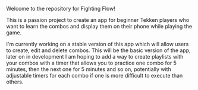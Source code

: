 Welcome to the repository for Fighting Flow!

This is a passion project to create an app for beginner Tekken players who want to learn the combos and display them on their phone while playing the game.

I'm currently working on a stable version of this app which will allow users to create, edit and delete combos. This will be the basic version of the app, later on in development I am hoping to add a way to
create playlists with your combos with a timer that allows you to practice one combo for 5 minutes, then the next one for 5 minutes and so on, potentially with adjustable timers for each combo if one is more
difficult to execute than others.
